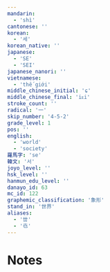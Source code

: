 ```yaml
---
mandarin:
  - 'shì'
cantonese: ''
korean:
  - '세'
korean_native: ''
japanese:
  - 'SE'
  - 'SEI'
japanese_nanori: ''
vietnamese:
  - 'thế giới'
middle_chinese_initial: 'ɕ'
middle_chinese_final: 'iᴇi'
stroke_count: ''
radical: '一'
skip_number: '4-5-2'
grade_level: 1
pos: ''
english:
  - 'world'
  - 'society'
羅馬字: 'se'
韓文: '서'
joyo_level: ''
hsk_level: ''
hanmun_edu_level: ''
danayo_id: 63
mc_id: 122
graphemic_classification: '象形'
stand_in: '世界'
aliases:
  - '丗'
  - '㔺'
---
```


# Notes
